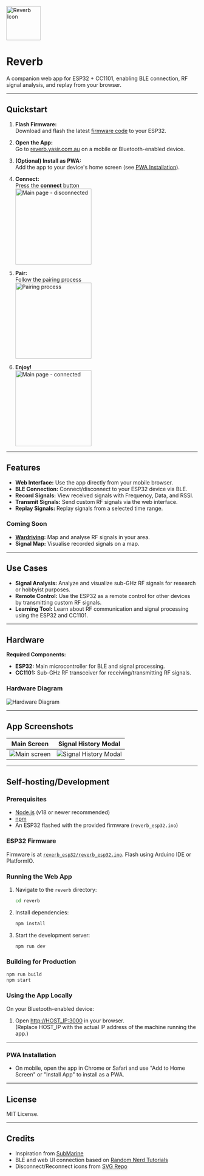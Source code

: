<p align="left">
   <img src="reverb/public/reverb_icon.png" alt="Reverb Icon" width="90" style="vertical-align:middle; margin-right: 12px;" />
</p>

# Reverb

A companion web app for ESP32 + CC1101, enabling BLE connection, RF signal analysis, and replay from your browser.

---

## Quickstart

1. **Flash Firmware:**  
   Download and flash the latest [firmware code](https://github.com/YM2992/Reverb/blob/main/reverb_esp32/reverb_esp32.ino) to your ESP32.

2. **Open the App:**  
   Go to [reverb.yasir.com.au](https://reverb.yasir.com.au) on a mobile or Bluetooth-enabled device.

3. **(Optional) Install as PWA:**  
   Add the app to your device's home screen (see [PWA Installation](#pwa-installation)).

4. **Connect:**  
   Press the **connect** button  
   <img src="assets/quickstart/Step1.png" alt="Main page - disconnected" width="200" />

5. **Pair:**  
   Follow the pairing process  
   <img src="assets/quickstart/Step2.png" alt="Pairing process" width="200" />

6. **Enjoy!**  
   <img src="assets/quickstart/Step3.jpg" alt="Main page - connected" width="200" />

---

## Features

- **Web Interface:** Use the app directly from your mobile browser.
- **BLE Connection:** Connect/disconnect to your ESP32 device via BLE.
- **Record Signals:** View received signals with Frequency, Data, and RSSI.
- **Transmit Signals:** Send custom RF signals via the web interface.
- **Replay Signals:** Replay signals from a selected time range.

### Coming Soon

- **[Wardriving](https://en.wikipedia.org/wiki/Wardriving):** Map and analyse RF signals in your area.
- **Signal Map:** Visualise recorded signals on a map.

---

## Use Cases

- **Signal Analysis:** Analyze and visualize sub-GHz RF signals for research or hobbyist purposes.
- **Remote Control:** Use the ESP32 as a remote control for other devices by transmitting custom RF signals.
- **Learning Tool:** Learn about RF communication and signal processing using the ESP32 and CC1101.

---

## Hardware

**Required Components:**

- **ESP32:** Main microcontroller for BLE and signal processing.
- **CC1101:** Sub-GHz RF transceiver for receiving/transmitting RF signals.

### Hardware Diagram

![Hardware Diagram](assets/hardware_diagram.svg)

---

## App Screenshots

| Main Screen | Signal History Modal |
|-------------|----------------------|
| ![Main screen](assets/Screenshot_20250814_170226_Chrome.jpg) | ![Signal History Modal](assets/Screenshot_20250814_170726_Chrome.jpg) |

---

## Self-hosting/Development

### Prerequisites

- [Node.js](https://nodejs.org/) (v18 or newer recommended)
- [npm](https://www.npmjs.com/)
- An ESP32 flashed with the provided firmware (`reverb_esp32.ino`)

### ESP32 Firmware

Firmware is at [`reverb_esp32/reverb_esp32.ino`](reverb_esp32/reverb_esp32.ino). Flash using Arduino IDE or PlatformIO.

### Running the Web App

1. Navigate to the `reverb` directory:
   ```sh
   cd reverb
   ```
2. Install dependencies:
   ```sh
   npm install
   ```
3. Start the development server:
   ```sh
   npm run dev
   ```

### Building for Production

```sh
npm run build
npm start
```

### Using the App Locally

On your Bluetooth-enabled device:

1. Open [http://HOST_IP:3000](http://HOST_IP:3000) in your browser.  
   (Replace HOST_IP with the actual IP address of the machine running the app.)

---

### PWA Installation

- On mobile, open the app in Chrome or Safari and use "Add to Home Screen" or "Install App" to install as a PWA.

---

## License

MIT License.

---

## Credits

- Inspiration from [SubMarine](https://github.com/simondankelmann/SubMarine)
- BLE and web UI connection based on [Random Nerd Tutorials](https://randomnerdtutorials.com/esp32-web-bluetooth/)
- Disconnect/Reconnect icons from [SVG Repo](https://www.svgrepo.com/)
